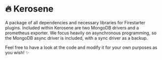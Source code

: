# 🔥 Kerosene
A package of all dependencies and necessary libraries for Firestarter plugins. Included within Kerosene are two MongoDB drivers and a prometheus exporter. We focus heavily on asynchronous programming, so the MongoDB async driver is included, with a sync driver as a backup.

Feel free to have a look at the code and modify it for your own purposes as you wish! ✨